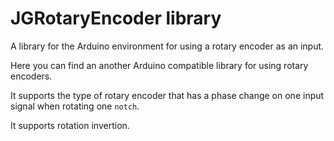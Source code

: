 # JGRotaryEncoder library

A library for the Arduino environment for using a rotary encoder as an input.

Here you can find an another Arduino compatible library for using rotary encoders.

It supports the type of rotary encoder that has a phase change on one input signal when rotating one `notch`.

It supports rotation invertion.

